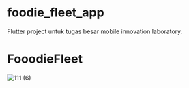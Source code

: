 # foodie_fleet_app

Flutter project untuk tugas besar mobile innovation laboratory.

# FooodieFleet
![111 (6)](https://github.com/user-attachments/assets/d3b6a7ef-b2ef-4d10-bb48-2429b93fddb3)
